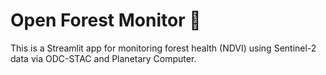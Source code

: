 # Open Forest Monitor 🌳

This is a Streamlit app for monitoring forest health (NDVI) using Sentinel-2 data via ODC-STAC and Planetary Computer.
